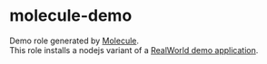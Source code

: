 # molecule-demo

Demo role generated by [Molecule](https://molecule.readthedocs.io/).   
This role installs a nodejs variant of a [RealWorld demo application](https://github.com/gothinkster/node-express-realworld-example-app).
